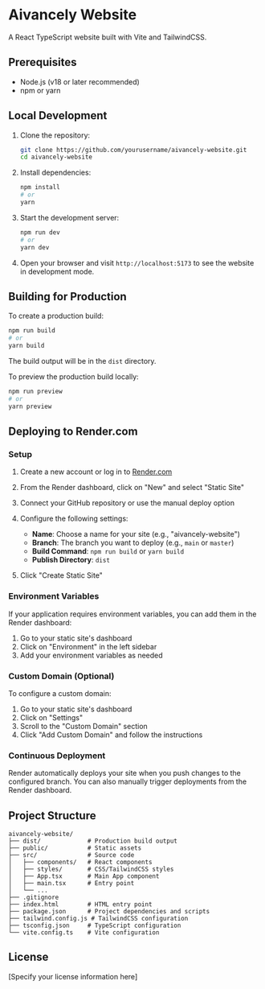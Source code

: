 # Aivancely Website

A React TypeScript website built with Vite and TailwindCSS.

## Prerequisites

- Node.js (v18 or later recommended)
- npm or yarn

## Local Development

1. Clone the repository:
   ```bash
   git clone https://github.com/yourusername/aivancely-website.git
   cd aivancely-website
   ```

2. Install dependencies:
   ```bash
   npm install
   # or
   yarn
   ```

3. Start the development server:
   ```bash
   npm run dev
   # or
   yarn dev
   ```

4. Open your browser and visit `http://localhost:5173` to see the website in development mode.

## Building for Production

To create a production build:

```bash
npm run build
# or
yarn build
```

The build output will be in the `dist` directory.

To preview the production build locally:

```bash
npm run preview
# or
yarn preview
```

## Deploying to Render.com

### Setup

1. Create a new account or log in to [Render.com](https://render.com)

2. From the Render dashboard, click on "New" and select "Static Site"

3. Connect your GitHub repository or use the manual deploy option

4. Configure the following settings:
   - **Name**: Choose a name for your site (e.g., "aivancely-website")
   - **Branch**: The branch you want to deploy (e.g., `main` or `master`)
   - **Build Command**: `npm run build` or `yarn build`
   - **Publish Directory**: `dist`

5. Click "Create Static Site"

### Environment Variables

If your application requires environment variables, you can add them in the Render dashboard:

1. Go to your static site's dashboard
2. Click on "Environment" in the left sidebar
3. Add your environment variables as needed

### Custom Domain (Optional)

To configure a custom domain:

1. Go to your static site's dashboard
2. Click on "Settings"
3. Scroll to the "Custom Domain" section
4. Click "Add Custom Domain" and follow the instructions

### Continuous Deployment

Render automatically deploys your site when you push changes to the configured branch. You can also manually trigger deployments from the Render dashboard.

## Project Structure

```
aivancely-website/
├── dist/             # Production build output
├── public/           # Static assets
├── src/              # Source code
│   ├── components/   # React components
│   ├── styles/       # CSS/TailwindCSS styles
│   ├── App.tsx       # Main App component
│   ├── main.tsx      # Entry point
│   └── ...
├── .gitignore
├── index.html        # HTML entry point
├── package.json      # Project dependencies and scripts
├── tailwind.config.js # TailwindCSS configuration
├── tsconfig.json     # TypeScript configuration
└── vite.config.ts    # Vite configuration
```

## License

[Specify your license information here] 